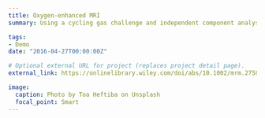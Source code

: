 ```yaml
---
title: Oxygen-enhanced MRI
summary: Using a cycling gas challenge and independent component analysis (ICA), we improved the sensitivity and speed of existing oxygen enhanced MRI techniques to detect changes in oxygenation. Using ICA and adding a cycling gas challenge extends the sensitivity of OE‐MRI and allows the oxygenation status of tumors to be assessed in as little as six minutes.

tags:
- Demo
date: "2016-04-27T00:00:00Z"

# Optional external URL for project (replaces project detail page).
external_link: https://onlinelibrary.wiley.com/doi/abs/10.1002/mrm.27584?casa_token=z2SUeRW89X4AAAAA:ujNPdtXsPAjGLcwTYHGCQ_5zW-bDqnlPzPmmnjARY5jzmG-INdJ3pq-FNpdM-ana-LQsuaQLqyNRGjpf

image:
  caption: Photo by Toa Heftiba on Unsplash
  focal_point: Smart
---
```


